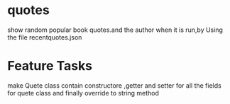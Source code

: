 # quotes

show random popular book quotes.and the author when it is run,by Using the file recentquotes.json 

# Feature Tasks
 make Quete class contain constructore ,getter and setter for all the fields for quete class and finally override to string method

 